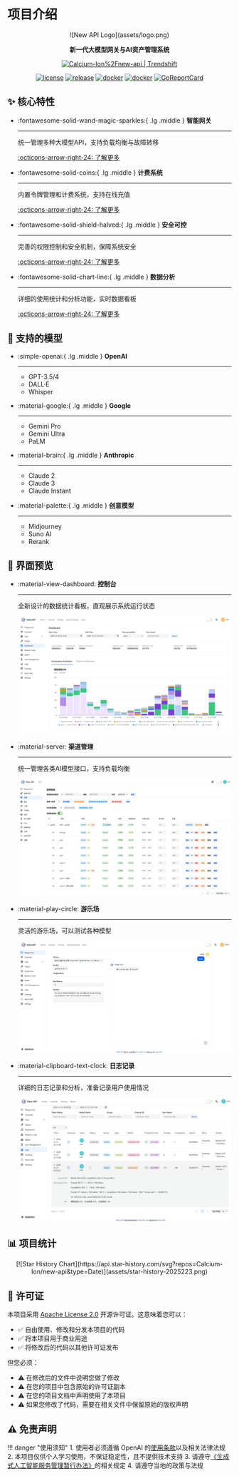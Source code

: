 # 项目介绍

<div class="text-center" markdown>
  ![New API Logo](assets/logo.png)

  <strong>新一代大模型网关与AI资产管理系统</strong>

<a href="https://trendshift.io/repositories/8227" target="_blank"><img src="https://trendshift.io/api/badge/repositories/8227" alt="Calcium-Ion%2Fnew-api | Trendshift" style="width: 250px; height: 55px;" width="250" height="55"/></a>

  [![license](https://img.shields.io/github/license/Calcium-Ion/new-api?color=brightgreen)](https://raw.githubusercontent.com/Calcium-Ion/new-api/main/LICENSE)
  [![release](https://img.shields.io/github/v/release/Calcium-Ion/new-api?color=brightgreen&include_prereleases)](https://github.com/Calcium-Ion/new-api/releases/latest)
  [![docker](https://img.shields.io/badge/docker-ghcr.io-blue)](https://github.com/users/Calcium-Ion/packages/container/package/new-api)
  [![docker](https://img.shields.io/badge/docker-dockerHub-blue)](https://hub.docker.com/r/CalciumIon/new-api)
  [![GoReportCard](https://goreportcard.com/badge/github.com/Calcium-Ion/new-api)](https://goreportcard.com/report/github.com/Calcium-Ion/new-api)
</div>

## ✨ 核心特性

<div class="grid cards" markdown>

-   :fontawesome-solid-wand-magic-sparkles:{ .lg .middle } __智能网关__

    ---
    统一管理多种大模型API，支持负载均衡与故障转移
    
    [:octicons-arrow-right-24: 了解更多](#)

-   :fontawesome-solid-coins:{ .lg .middle } __计费系统__

    ---
    内置令牌管理和计费系统，支持在线充值
    
    [:octicons-arrow-right-24: 了解更多](#)

-   :fontawesome-solid-shield-halved:{ .lg .middle } __安全可控__

    ---
    完善的权限控制和安全机制，保障系统安全
    
    [:octicons-arrow-right-24: 了解更多](#)

-   :fontawesome-solid-chart-line:{ .lg .middle } __数据分析__

    ---
    详细的使用统计和分析功能，实时数据看板
    
    [:octicons-arrow-right-24: 了解更多](#)

</div>

## 🔌 支持的模型

<div class="grid cards" markdown>

-   :simple-openai:{ .lg .middle } __OpenAI__

    ---
    - GPT-3.5/4
    - DALL·E
    - Whisper

-   :material-google:{ .lg .middle } __Google__

    ---
    - Gemini Pro
    - Gemini Ultra
    - PaLM

-   :material-brain:{ .lg .middle } __Anthropic__

    ---
    - Claude 2
    - Claude 3
    - Claude Instant

-   :material-palette:{ .lg .middle } __创意模型__

    ---
    - Midjourney
    - Suno AI
    - Rerank

</div>

## 📸 界面预览

<div class="grid cards" markdown>

-   :material-view-dashboard: __控制台__

    ---

    全新设计的数据统计看板，直观展示系统运行状态

    ![控制台界面](assets/example_1.png)

-   :material-server: __渠道管理__

    ---

    统一管理各类AI模型接口，支持负载均衡

    ![渠道管理界面](assets/example_2.png)

-   :material-play-circle: __游乐场__

    ---
    
    灵活的游乐场，可以测试各种模型

    ![游乐场界面](assets/example_3.png)

-   :material-clipboard-text-clock: __日志记录__

    ---

    详细的日志记录和分析，准备记录用户使用情况

    ![日志记录界面](assets/example_4.png)

</div>

## 📊 项目统计

<div class="text-center" markdown>
[![Star History Chart](https://api.star-history.com/svg?repos=Calcium-Ion/new-api&type=Date)](assets/star-history-2025223.png)
</div>

## 📜 许可证

本项目采用 [Apache License 2.0](https://github.com/Calcium-Ion/new-api/blob/main/LICENSE) 开源许可证。这意味着您可以：

- ✅ 自由使用、修改和分发本项目的代码
- ✅ 将本项目用于商业用途
- ✅ 将修改后的代码以其他许可证发布

但您必须：

- ⚠️ 在修改后的文件中说明您做了修改
- ⚠️ 在您的项目中包含原始的许可证副本
- ⚠️ 在您的项目文档中声明使用了本项目
- ⚠️ 如果您修改了代码，需要在相关文件中保留原始的版权声明

## ⚠️ 免责声明

!!! danger "使用须知"
    1. 使用者必须遵循 OpenAI 的[使用条款](https://openai.com/policies/terms-of-use)以及相关法律法规
    2. 本项目仅供个人学习使用，不保证稳定性，且不提供技术支持
    3. 请遵守[《生成式人工智能服务管理暂行办法》](http://www.cac.gov.cn/2023-07/13/c_1690898327029107.htm)的相关规定
    4. 请遵守当地的政策与法规

<style>
.text-center {
  text-align: center;
}
.preview-card {
  margin: 10px;
  padding: 15px;
  border-radius: 8px;
  background-color: var(--md-code-bg-color);
}
.preview-card img {
  border-radius: 4px;
  margin-top: 10px;
}
</style>
